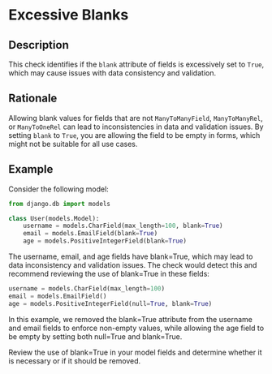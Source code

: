 <!-- checks/excessive_blanks.md -->

# Excessive Blanks

## Description

This check identifies if the `blank` attribute of fields is excessively set to `True`, which may cause issues with data consistency and validation.

## Rationale

Allowing blank values for fields that are not `ManyToManyField`, `ManyToManyRel`, or `ManyToOneRel` can lead to inconsistencies in data and validation issues. By setting `blank` to `True`, you are allowing the field to be empty in forms, which might not be suitable for all use cases.

## Example

Consider the following model:

```python
from django.db import models

class User(models.Model):
    username = models.CharField(max_length=100, blank=True)
    email = models.EmailField(blank=True)
    age = models.PositiveIntegerField(blank=True)
```

The username, email, and age fields have blank=True, which may lead to data inconsistency and validation issues. The check would detect this and recommend reviewing the use of blank=True in these fields:

```python
username = models.CharField(max_length=100)
email = models.EmailField()
age = models.PositiveIntegerField(null=True, blank=True)
```

In this example, we removed the blank=True attribute from the username and email fields to enforce non-empty values, while allowing the age field to be empty by setting both null=True and blank=True.

Review the use of blank=True in your model fields and determine whether it is necessary or if it should be removed.
